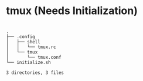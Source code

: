# tmux (Needs Initialization)

```tree

.
├── .config
│   ├── shell
│   │   └── tmux.rc
│   └── tmux
│       └── tmux.conf
└── initialize.sh

3 directories, 3 files
```
